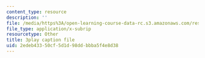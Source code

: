 ```yaml
---
content_type: resource
description: ''
file: /media/https%3A/open-learning-course-data-rc.s3.amazonaws.com/res-9-003-brains-minds-and-machines-summer-course-summer-2015/2edeb43350cf5d1d98ddbbba5f4e8d38_2304725.vtt
file_type: application/x-subrip
resourcetype: Other
title: 3play caption file
uid: 2edeb433-50cf-5d1d-98dd-bbba5f4e8d38
---
```

